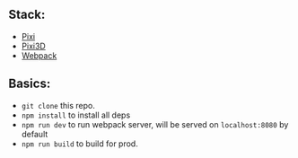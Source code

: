 ## Stack: 
- [Pixi](https://github.com/pixijs/pixijs)
- [Pixi3D](https://github.com/jnsmalm/pixi3d)
- [Webpack](https://webpack.js.org)

## Basics:
- `git clone` this repo.
- `npm install` to install all deps
- `npm run dev` to run webpack server, will be served on `localhost:8080` by default
- `npm run build` to build for prod.
